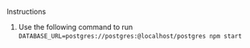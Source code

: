 Instructions
1. Use the following command to run
`DATABASE_URL=postgres://postgres:@localhost/postgres npm start`